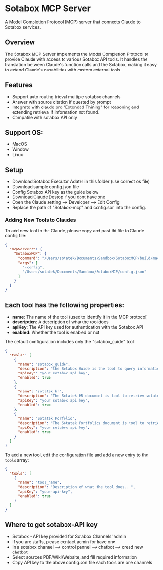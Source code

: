 # Sotabox MCP Server

A Model Completion Protocol (MCP) server that connects Claude to Sotabox services.

## Overview

The Sotabox MCP Server implements the Model Completion Protocol to provide Claude with access to various Sotabox API tools. It handles the translation between Claude's function calls and the Sotabox, making it easy to extend Claude's capabilities with custom external tools.

## Features

- Support auto routing trieval multiple sotabox channels
- Answer with source citation if quested by prompt
- Integrate with claude pro "Extended Thining" for reasoning and extending retrieval if information not found.
- Compatile with sotabox API only

## Support OS:
 - MacOS 
 - Window
 - Linux

## Setup 
 - Download Sotabox Executor Adater in this folder (use correct os file)
 - Download sample config.json file
 - Config Sotabox APi key as the guide below
 - Download Claude Destop if you dont have one
 - Open the Claude setting --> Developer --> Edit Config
 - Replace the path of "Sotabox-mcp" and config.son into the config.


### Adding New Tools to Claudes

To add new tool to the Claude, please copy and past thi file to Claude config file:
```json
{
  "mcpServers": {
    "SotaboxMCP": {
      "command": "/Users/sotatek/Documents/Sandbox/SotaboxMCP/build/macos/sotabox-mcp",
      "args": [
        "-config",
        "/Users/sotatek/Documents/Sandbox/SotaboxMCP/config.json"
      ]
    }
  }
}
```

## Each tool has the following properties:
- **name**: The name of the tool (used to identify it in the MCP protocol)
- **description**: A description of what the tool does
- **apiKey**: The API key used for authentication with the Sotabox API
- **enabled**: Whether the tool is enabled or not

The default configuration includes only the "sotabox_guide" tool

```json
{
  "tools": [
    {
      "name": "sotabox_guide",
      "description": "the Sotabox Guide is the tool to query information about Sotabox product. Always answer based on the data provided with ciation clearly",
      "apiKey": "your sotabox api key",
      "enabled": true
    },
    {
      "name": "sotatek_hr",
      "description": "The Sotatek HR document is tool to retriev sotatek internal HR document. Always answer based on the data provided with ciation clearly",
      "apiKey": "your sotabox api key",
      "enabled": true
    },
    {
      "name": "Sotatek Porfolio",
      "description": "The Sotatek Portfolios document is tool to retriev sotatek internal HR document. Always answer based on the data provided with ciation clearly",
      "apiKey": "your sotabox api key",
      "enabled": true
    }
  ]
} 
```

To add a new tool, edit the configuration file and add a new entry to the `tools` array:

```json
{
  "tools": [
    {
      "name": "tool_name",
      "description": "Description of what the tool does...",
      "apiKey": "your-api-key",
      "enabled": true
    }
  ]
}
```

## Where to get sotabox-API key

- Sotabox - API key provided for Sotabox Channels' admin
- If you are staffs, please contact admin for have one
- In a sotabox channel --> control pannel --> chatbot --> cread new chatbot
- Select sources PDF/Wiki/Website, and fill required information
- Copy API key to the above config.son file each tools are one channels







